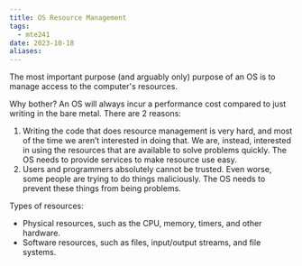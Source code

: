 ```yaml
---
title: OS Resource Management
tags:
  - mte241
date: 2023-10-18
aliases:
---
```

The most important purpose (and arguably only) purpose of an OS is to manage access to the computer's resources.

Why bother? An OS will always incur a performance cost compared to just writing in the bare metal. There are 2 reasons:
1. Writing the code that does resource management is very hard, and most of the time we aren’t interested in doing that. We are, instead, interested in using the resources that are available to solve problems quickly. The OS needs to provide services to make resource use easy.
2. Users and programmers absolutely cannot be trusted. Even worse, some people are trying to do things maliciously. The OS needs to prevent these things from being problems.

Types of resources:
- Physical resources, such as the CPU, memory, timers, and other hardware.
- Software resources, such as files, input/output streams, and file systems.

